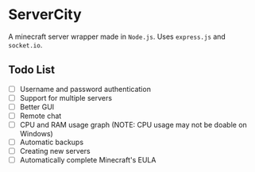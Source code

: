 # ServerCity
A minecraft server wrapper made in `Node.js`. Uses `express.js` and `socket.io`.

## Todo List
- [ ] Username and password authentication
- [ ] Support for multiple servers
- [ ] Better GUI
- [ ] Remote chat
- [ ] CPU and RAM usage graph (NOTE: CPU usage may not be doable on Windows)
- [ ] Automatic backups
- [ ] Creating new servers
- [ ] Automatically complete Minecraft's EULA
